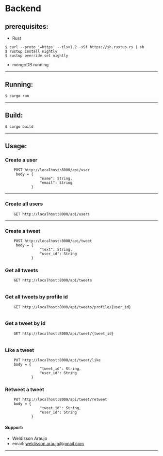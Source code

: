 # Backend
## prerequisites:
- Rust 
```
$ curl --proto '=https' --tlsv1.2 -sSf https://sh.rustup.rs | sh
$ rustup install nightly
$ rustup override set nightly
```
- mongoDB running

---
## Running: 
```
$ cargo run
```

---
## Build: 
```
$ cargo build
```

---
## Usage:
### Create a user
```
    POST http://localhost:8000/api/user
     body = {
                "name": String,
                "email": String
            }

```
---
### Create all users
```
    GET http://localhost:8000/api/users

```
---
### Create a tweet
```
    POST http://localhost:8000/api/tweet
     body = {
                "text": String,
                "user_id": String
            }

```
### Get all tweets
```
    GET http://localhost:8000/api/tweets
    

```
### Get all tweets by profile id
```
    GET http://localhost:8000/api/tweets/profile/{user_id}
    

```
### Get a tweet by id
```
    GET http://localhost:8000/api/tweet/{tweet_id}
    

```
### Like a tweet
```
    PUT http://localhost:8000/api/tweet/like
    body = {
                "tweet_id": String,
	            "user_id": String
            }

```
### Retweet a tweet
```
    PUT http://localhost:8000/api/tweet/retweet
    body = {
                "tweet_id": String,
	            "user_id": String
            }

```

#### Support: 
- Weldisson Araujo
- email: weldisson.araujo@gmail.com

---

